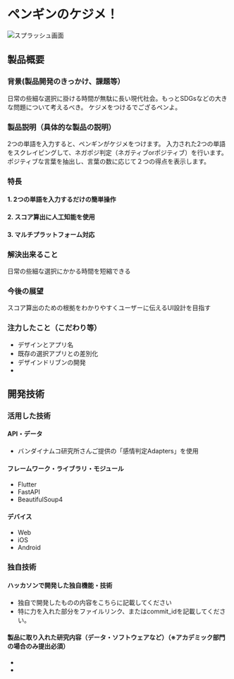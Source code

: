 # ペンギンのケジメ！

![スプラッシュ画面](https://user-images.githubusercontent.com/51113946/139517390-f6173507-6a9b-44fb-b671-407007611d35.png)

## 製品概要
### 背景(製品開発のきっかけ、課題等）
日常の些細な選択に掛ける時間が無駄に長い現代社会。もっとSDGsなどの大きな問題について考えるべき。
ケジメをつけるでござるペンよ。
### 製品説明（具体的な製品の説明）
2つの単語を入力すると、ペンギンがケジメをつけます。
入力された2つの単語をスクレイピングして、ネガポジ判定（ネガティブorポジティブ）を行います。ポジティブな言葉を抽出し、言葉の数に応じて２つの得点を表示します。
### 特長
#### 1. 2つの単語を入力するだけの簡単操作
#### 2. スコア算出に人工知能を使用
#### 3. マルチプラットフォーム対応

### 解決出来ること
日常の些細な選択にかかる時間を短縮できる
### 今後の展望
スコア算出のための根拠をわかりやすくユーザーに伝えるUI設計を目指す

### 注力したこと（こだわり等）
* デザインとアプリ名
* 既存の選択アプリとの差別化
* デザインドリブンの開発
* 

## 開発技術
### 活用した技術
#### API・データ
* バンダイナムコ研究所さんご提供の「感情判定Adapters」を使用

#### フレームワーク・ライブラリ・モジュール
* Flutter
* FastAPI
* BeautifulSoup4

#### デバイス
* Web
* iOS
* Android

### 独自技術
#### ハッカソンで開発した独自機能・技術
* 独自で開発したものの内容をこちらに記載してください
* 特に力を入れた部分をファイルリンク、またはcommit_idを記載してください。

#### 製品に取り入れた研究内容（データ・ソフトウェアなど）（※アカデミック部門の場合のみ提出必須）
* 
* 
